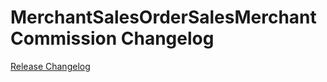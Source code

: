 # MerchantSalesOrderSalesMerchantCommission Changelog

[Release Changelog](https://github.com/spryker/merchant-sales-order-sales-merchant-commission/releases)
